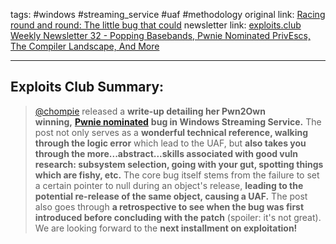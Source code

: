 tags: #windows #streaming_service #uaf #methodology
original link: [Racing round and round: The little bug that could](https://securityintelligence.com/x-force/little-bug-that-could/?ref=blog.exploits.club)
newsletter link: [exploits.club Weekly Newsletter 32 - Popping Basebands, Pwnie Nominated PrivEscs, The Compiler Landscape, And More](https://blog.exploits.club/exploits-club-weekly-newsletter-32-2/)

---
## Exploits Club Summary:
> [@chompie](https://x.com/chompie1337?ref=blog.exploits.club) released a **write-up detailing her Pwn2Own winning,** [**Pwnie nominated**](https://docs.google.com/document/d/13Jdwlw-jvdBI3N6JSZZqHTmj9rvld7WvhGykvDcE5x0/edit?ref=blog.exploits.club) **bug in Windows Streaming Service.** The post not only serves as a **wonderful technical reference, walking through the logic error** which lead to the UAF, but **also takes you through the more...abstract...skills associated with good vuln research: subsystem selection, going with your gut, spotting things which are fishy, etc.** The core bug itself stems from the failure to set a certain pointer to null during an object's release, **leading to the potential re-release of the same object, causing a UAF.** The post also goes through **a retrospective to see when the bug was first introduced before concluding with the patch** (spoiler: it's not great). We are looking forward to the **next installment on exploitation!**